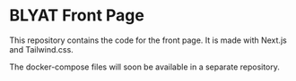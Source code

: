 # BLYAT Front Page

This repository contains the code for the front page. It is made with Next.js
and Tailwind.css.

The docker-compose files will soon be available in a separate repository.
